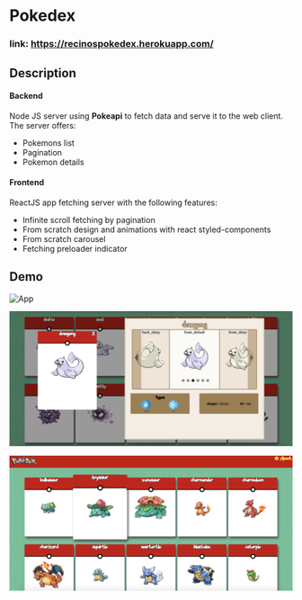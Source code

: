 # Pokedex 

### link: https://recinospokedex.herokuapp.com/

## Description
#### Backend
Node JS server using **Pokeapi** to fetch data and serve it to the web client.
The server offers:

- Pokemons list
- Pagination
- Pokemon details 

#### Frontend
ReactJS app fetching server with the following features:

- Infinite scroll fetching by pagination
- From scratch design and animations with react styled-components
- From scratch carousel 
- Fetching preloader indicator

## Demo
![App](https://github.com/carlosrecinos/pokedex_web/blob/master/demo/demo%20pokedex.2020-10-07%2008_49_27.gif?raw=true)

![Sc](https://github.com/carlosrecinos/pokedex_web/blob/master/demo/Screen%20Shot%202020-10-07%20at%208.50.38%20AM.png?raw=true)

![Sc](https://github.com/carlosrecinos/pokedex_web/blob/master/demo/Screen%20Shot%202020-10-07%20at%208.50.52%20AM.png?raw=true)


